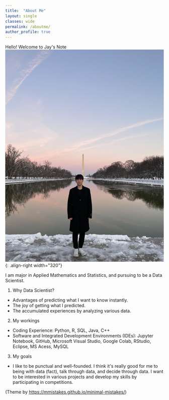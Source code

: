 ```yaml
---
title:  "About Me"
layout: single
classes: wide
permalink: /aboutme/
author_profile: true
---
```


Hello! Welcome to Jay's Note <br>
![](/images/image1.jpg){: .align-right width="320"}

I am major in Applied Mathematics and Statistics, and pursuing to be a Data Scientist. <br>
1. Why Data Scientist? <br>
- Advantages of predicting what I want to know instantly.
- The joy of getting what I predicted.
- The accumulated experiences by analyzing various data.
2. My workings <br>
- Coding Experience: Python, R, SQL, Java, C++
- Software and Integrated Development Environments (IDEs): Jupyter Notebook, GitHub, Microsoft
Visual Studio, Google Colab, RStudio, Eclipse, MS Acess, MySQL
3. My goals <br>
- I like to be punctual and well-founded.  I think it's really good for me to being with data (fact), talk through data, and decide through data. I want to be interested in various projects and develop my skills by participating in competitions. <br>

(Theme by https://mmistakes.github.io/minimal-mistakes/)

